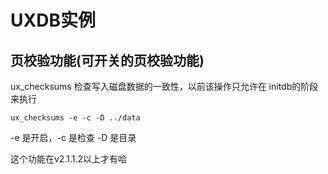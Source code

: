 # UXDB实例

## 页校验功能(可开关的页校验功能)

ux_checksums  检查写入磁盘数据的一致性，以前该操作只允许在 initdb的阶段来执行

```shell
ux_checksums -e -c -D ../data
```

-e 是开启，-c 是检查 -D 是目录

这个功能在v2.1.1.2以上才有哈

